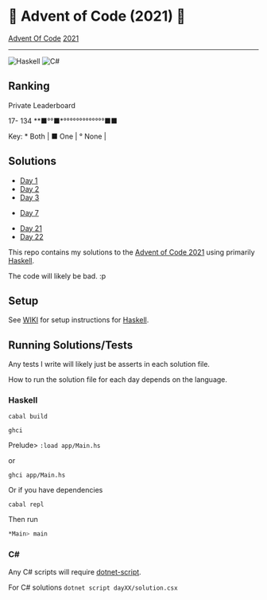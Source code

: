 # 🎄 Advent of Code (2021) 🎄

[Advent Of Code](https://adventofcode.com/) [2021](https://adventofcode.com/2021/)

---

![Haskell](https://img.shields.io/badge/Haskell-5e5086?style=for-the-badge&logo=haskell&logoColor=white)
![C#](https://img.shields.io/badge/c%23-%23239120.svg?style=for-the-badge&logo=c-sharp&logoColor=white)

## Ranking

Private Leaderboard

<!-- 20-  84 **■°°■*°°°°° -->
<!-- 18- 109 **■°°■*°°°°°°°°°°°°°■ -->
17- 134 **■°°■*°°°°°°°°°°°°°■■

Key: * Both | ■ One | ° None |

## Solutions

- [Day 1](day01/README.md)
- [Day 2](day02/README.md)
- [Day 3](day03/README.md)
<!-- - [Day 4](day04/README.md) -->
<!-- - [Day 5](day05/README.md) -->
<!-- - [Day 6](day06/README.md) -->
- [Day 7](day07/README.md)
<!-- - [Day 8](day08/README.md) -->
<!-- - [Day 9](day09/README.md) -->
<!-- - [Day 10](day10/README.md) -->
<!-- - [Day 11](day11/README.md) -->
<!-- - [Day 12](day12/README.md) -->
<!-- - [Day 13](day13/README.md) -->
<!-- - [Day 14](day14/README.md) -->
<!-- - [Day 15](day15/README.md) -->
<!-- - [Day 16](day16/README.md) -->
<!-- - [Day 17](day17/README.md) -->
<!-- - [Day 18](day18/README.md) -->
<!-- - [Day 19](day19/README.md) -->
<!-- - [Day 20](day20/README.md) -->
- [Day 21](day21/README.md)
- [Day 22](day21/README.md)

<!-- [![For: Advent Of Code](https://img.shields.io/badge/for-advent_of_code-green.svg)](https://adventofcode.com/) -->
<!-- [![License: MIT](https://img.shields.io/badge/License-MIT-lightgrey.svg)](https://opensource.org/licenses/MIT)  -->

<!-- https://github.com/marketplace/actions/aoc-badges -->
<!-- ![](https://img.shields.io/badge/day%20📅-6-blue) -->
<!-- ![](https://img.shields.io/badge/stars%20⭐-12-yellow) -->
<!-- ![](https://img.shields.io/badge/days%20completed-6-red) -->

This repo contains my solutions to the [Advent of Code 2021](https://adventofcode.com/2021) using primarily [Haskell](https://www.haskell.org).

The code will likely be bad. :p

## Setup

See [WIKI](https://github.com/AlexHedley/adventofcode2021/wiki) for setup instructions for [Haskell](https://www.haskell.org).

## Running Solutions/Tests

Any tests I write will likely just be asserts in each solution file.

How to run the solution file for each day depends on the language.

### Haskell

`cabal build`

`ghci`

Prelude> `:load app/Main.hs`

or

`ghci app/Main.hs`

Or if you have dependencies

`cabal repl`

Then run

```bash
*Main> main
```

### C#

Any C# scripts will require [dotnet-script](https://github.com/filipw/dotnet-script).

For C# solutions `dotnet script dayXX/solution.csx`

